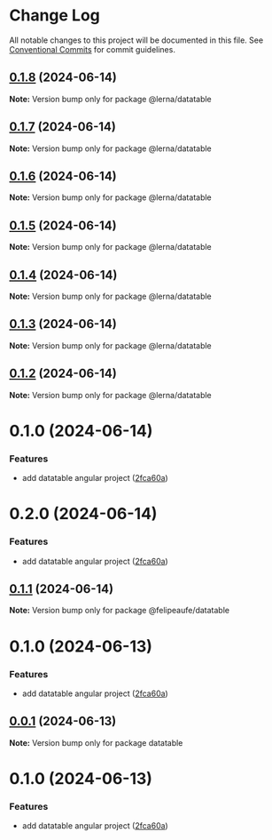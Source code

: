 # Change Log

All notable changes to this project will be documented in this file.
See [Conventional Commits](https://conventionalcommits.org) for commit guidelines.

## [0.1.8](https://github.com/felipeaufe/lerna/compare/@lerna/datatable@0.1.7...@lerna/datatable@0.1.8) (2024-06-14)

**Note:** Version bump only for package @lerna/datatable





## [0.1.7](https://github.com/felipeaufe/lerna/compare/@lerna/datatable@0.1.6...@lerna/datatable@0.1.7) (2024-06-14)

**Note:** Version bump only for package @lerna/datatable





## [0.1.6](https://github.com/felipeaufe/lerna/compare/@lerna/datatable@0.1.5...@lerna/datatable@0.1.6) (2024-06-14)

**Note:** Version bump only for package @lerna/datatable





## [0.1.5](https://github.com/felipeaufe/lerna/compare/@lerna/datatable@0.1.4...@lerna/datatable@0.1.5) (2024-06-14)

**Note:** Version bump only for package @lerna/datatable





## [0.1.4](https://github.com/felipeaufe/lerna/compare/@lerna/datatable@0.1.3...@lerna/datatable@0.1.4) (2024-06-14)

**Note:** Version bump only for package @lerna/datatable





## [0.1.3](https://github.com/felipeaufe/lerna/compare/@lerna/datatable@0.1.2...@lerna/datatable@0.1.3) (2024-06-14)

**Note:** Version bump only for package @lerna/datatable





## [0.1.2](https://github.com/felipeaufe/lerna/compare/@lerna/datatable@0.1.1...@lerna/datatable@0.1.2) (2024-06-14)

**Note:** Version bump only for package @lerna/datatable





# 0.1.0 (2024-06-14)


### Features

* add datatable angular project ([2fca60a](https://github.com/felipeaufe/lerna/commit/2fca60a6783c5604660963fa445860661f57df02))





# 0.2.0 (2024-06-14)


### Features

* add datatable angular project ([2fca60a](https://github.com/felipeaufe/lerna/commit/2fca60a6783c5604660963fa445860661f57df02))





## [0.1.1](https://github.com/felipeaufe/lerna/compare/@felipeaufe/datatable@0.1.0...@felipeaufe/datatable@0.1.1) (2024-06-14)

**Note:** Version bump only for package @felipeaufe/datatable





# 0.1.0 (2024-06-13)


### Features

* add datatable angular project ([2fca60a](https://github.com/felipeaufe/lerna/commit/2fca60a6783c5604660963fa445860661f57df02))





## [0.0.1](https://github.com/felipeaufe/lerna/compare/datatable@0.1.0...datatable@0.0.1) (2024-06-13)

**Note:** Version bump only for package datatable





# 0.1.0 (2024-06-13)


### Features

* add datatable angular project ([2fca60a](https://github.com/felipeaufe/lerna/commit/2fca60a6783c5604660963fa445860661f57df02))
